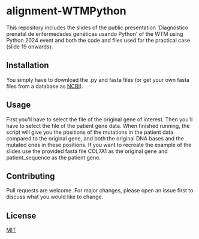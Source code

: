 # alignment-WTMPython
This repository includes the slides of the public presentation 'Diagnóstico prenatal de enfermedades genéticas usando Python' of the WTM using Python 2024 event and both the code and files used for the practical case (slide 19 onwards).

## Installation
You simply have to download the .py and fasta files (or get your own fasta files from a database as [NCBI](https://www.ncbi.nlm.nih.gov/)).

## Usage
First you'll have to select the file of the original gene of interest. Then you'll have to select the file of the patient gene data. When finished running, the script will give you the positions of the mutations in the patient data compared to the original gene, and both the original DNA bases and the mutated ones in these positions.
If you want to recreate the example of the slides use the provided fasta file COL7A1 as the original gene and patient_sequence as the patient gene.

## Contributing
Pull requests are welcome. For major changes, please open an issue first to discuss what you would like to change.

## License
[MIT](https://choosealicense.com/licenses/mit/)
